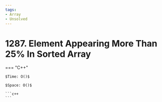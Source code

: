 ```yaml
---
tags:
- Array
- Unsolved
---
```



# 1287. Element Appearing More Than 25% In Sorted Array

=== "C++"

    $Time: O()$

    $Space: O()$

    ```c++
    ```